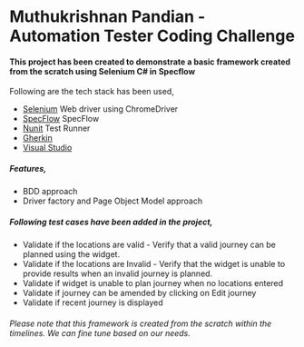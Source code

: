 # Muthukrishnan Pandian - Automation Tester Coding Challenge
#### This project has been created to demonstrate a basic framework created from the scratch using Selenium C# in Specflow

Following are the tech stack has been used,

- [Selenium] Web driver using ChromeDriver
- [SpecFlow] SpecFlow
- [Nunit] Test Runner
- [Gherkin]
- [Visual Studio]

##### Features,

- BDD approach 
- Driver factory and Page Object Model approach

##### Following test cases have been added in the project,

- Validate if the locations are valid - Verify that a valid journey can be planned using the widget. 
- Validate if the locations are Invalid - Verify that the widget is unable to provide results when an invalid journey is planned.
- Validate if widget is unable to plan journey when no locations entered
- Validate if journey can be amended by clicking on Edit journey
- Validate if recent journey is displayed


###### _Please note that this framework is created from the scratch within the timelines. We can fine tune based on our needs._
   
   [Selenium]: <https://www.selenium.dev/>
   [SpecFlow]: <https://specflow.org/>
   [ChromeDriver]: <https://chromedriver.chromium.org/>
   [Nunit]: <https://nunit.org/>
   [Visual Studio]: <https://visualstudio.microsoft.com/vs/>
   [Gherkin]: <https://cucumber.io/docs/gherkin/>
   
